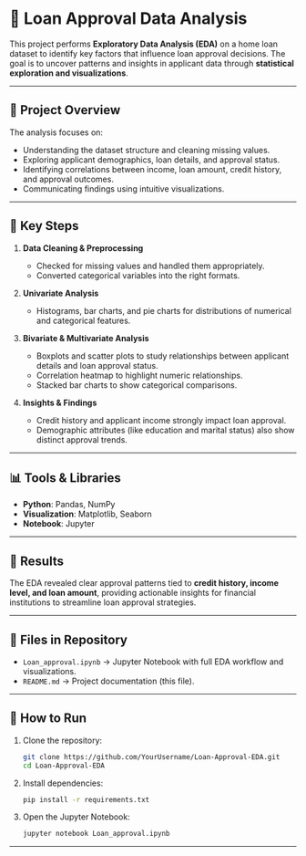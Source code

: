 # 🏦 Loan Approval Data Analysis

This project performs **Exploratory Data Analysis (EDA)** on a home loan dataset to identify key factors that influence loan approval decisions. The goal is to uncover patterns and insights in applicant data through **statistical exploration and visualizations**.

---

## 📌 Project Overview

The analysis focuses on:

* Understanding the dataset structure and cleaning missing values.
* Exploring applicant demographics, loan details, and approval status.
* Identifying correlations between income, loan amount, credit history, and approval outcomes.
* Communicating findings using intuitive visualizations.

---

## 🔎 Key Steps

1. **Data Cleaning & Preprocessing**

   * Checked for missing values and handled them appropriately.
   * Converted categorical variables into the right formats.

2. **Univariate Analysis**

   * Histograms, bar charts, and pie charts for distributions of numerical and categorical features.

3. **Bivariate & Multivariate Analysis**

   * Boxplots and scatter plots to study relationships between applicant details and loan approval status.
   * Correlation heatmap to highlight numeric relationships.
   * Stacked bar charts to show categorical comparisons.

4. **Insights & Findings**

   * Credit history and applicant income strongly impact loan approval.
   * Demographic attributes (like education and marital status) also show distinct approval trends.

---

## 📊 Tools & Libraries

* **Python**: Pandas, NumPy
* **Visualization**: Matplotlib, Seaborn
* **Notebook**: Jupyter

---

## 🚀 Results

The EDA revealed clear approval patterns tied to **credit history, income level, and loan amount**, providing actionable insights for financial institutions to streamline loan approval strategies.

---

## 📂 Files in Repository

* `Loan_approval.ipynb` → Jupyter Notebook with full EDA workflow and visualizations.
* `README.md` → Project documentation (this file).

---

## 🔗 How to Run

1. Clone the repository:

   ```bash
   git clone https://github.com/YourUsername/Loan-Approval-EDA.git
   cd Loan-Approval-EDA
   ```
2. Install dependencies:

   ```bash
   pip install -r requirements.txt
   ```
3. Open the Jupyter Notebook:

   ```bash
   jupyter notebook Loan_approval.ipynb
   ```

---
